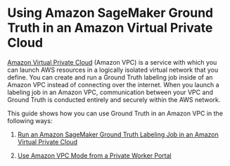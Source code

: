 # Using Amazon SageMaker Ground Truth in an Amazon Virtual Private Cloud<a name="sms-vpc"></a>

[Amazon Virtual Private Cloud](https://docs.aws.amazon.com/AmazonVPC/latest/UserGuide/VPC_Introduction.html) \(Amazon VPC\) is a service with which you can launch AWS resources in a logically isolated virtual network that you define\. You can create and run a Ground Truth labeling job inside of an Amazon VPC instead of connecting over the internet\. When you launch a labeling job in an Amazon VPC, communication between your VPC and Ground Truth is conducted entirely and securely within the AWS network\.

This guide shows how you can use Ground Truth in an Amazon VPC in the following ways:

1. [Run an Amazon SageMaker Ground Truth Labeling Job in an Amazon Virtual Private Cloud](samurai-vpc-labeling-job.md)

1. [Use Amazon VPC Mode from a Private Worker Portal](samurai-vpc-worker-portal.md)
